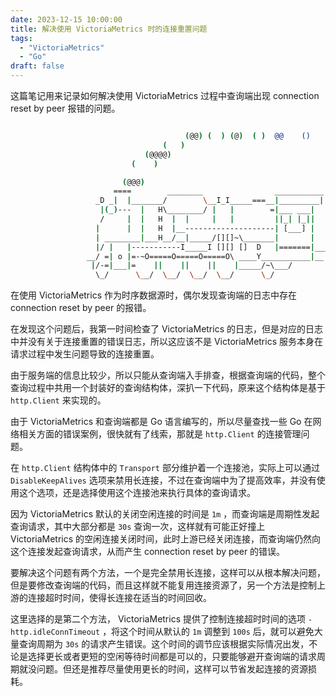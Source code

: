```yaml
---
date: 2023-12-15 10:00:00
title: 解决使用 VictoriaMetrics 时的连接重置问题
tags:
  - "VictoriaMetrics"
  - "Go"
draft: false
---
```


这篇笔记用来记录如何解决使用 VictoriaMetrics 过程中查询端出现 connection reset by peer 报错的问题。

<!--more-->

``` bash

                                       (@@) (  ) (@)  ( )  @@    ()    @     O     @     O      @
                                  (   )
                              (@@@@)
                           (    )

                         (@@@)
                       ====        ________                ___________
                   _D _|  |_______/        \__I_I_____===__|_________|
                    |(_)---  |   H\________/ |   |        =|___ ___|      _________________
                    /     |  |   H  |  |     |   |         ||_| |_||     _|                \_____A
                   |      |  |   H  |__--------------------| [___] |   =|                        |
                   | ________|___H__/__|_____/[][]~\_______|       |   -|                        |
                   |/ |   |-----------I_____I [][] []  D   |=======|____|________________________|_
                 __/ =| o |=-~O=====O=====O=====O\ ____Y___________|__|__________________________|_
                  |/-=|___|=    ||    ||    ||    |_____/~\___/          |_D__D__D_|  |_D__D__D_|
                   \_/      \__/  \__/  \__/  \__/      \_/               \_/   \_/    \_/   \_/

```

在使用 VictoriaMetrics 作为时序数据源时，偶尔发现查询端的日志中存在 connection reset by peer 的报错。

在发现这个问题后，我第一时间检查了 VictoriaMetrics 的日志，但是对应的日志中并没有关于连接重置的错误日志，所以这应该不是 VictoriaMetrics 服务本身在请求过程中发生问题导致的连接重置。

由于服务端的信息比较少，所以只能从查询端入手排查，根据查询端的代码，整个查询过程中共用一个封装好的查询结构体，深扒一下代码，原来这个结构体是基于 `http.Client` 来实现的。

由于 VictoriaMetrics 和查询端都是 Go 语言编写的，所以尽量查找一些 Go 在网络相关方面的错误案例，很快就有了线索，那就是 `http.Client` 的连接管理问题。

在 `http.Client` 结构体中的 `Transport` 部分维护着一个连接池，实际上可以通过 `DisableKeepAlives` 选项来禁用长连接，不过在查询端中为了提高效率，并没有使用这个选项，还是选择使用这个连接池来执行具体的查询请求。

因为 VictoriaMetrics 默认的关闭空闲连接的时间是 `1m` ，而查询端是周期性发起查询请求，其中大部分都是 `30s` 查询一次，这样就有可能正好撞上 VictoriaMetrics 的空闲连接关闭时间，此时上游已经关闭连接，而查询端仍然向这个连接发起查询请求，从而产生 connection reset by peer 的错误。

要解决这个问题有两个方法，一个是完全禁用长连接，这样可以从根本解决问题，但是要修改查询端的代码，而且这样就不能复用连接资源了，另一个方法是控制上游的连接超时时间，使得长连接在适当的时间回收。

这里选择的是第二个方法， VictoriaMetrics 提供了控制连接超时时间的选项 `-http.idleConnTimeout` ，将这个时间从默认的 `1m` 调整到 `100s` 后，就可以避免大量查询周期为 `30s` 的请求产生错误。这个时间的调节应该根据实际情况出发，不论是选择更长或者更短的空闲等待时间都是可以的，只要能够避开查询端的请求周期就没问题。但还是推荐尽量使用更长的时间，这样可以节省发起连接的资源损耗。
